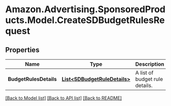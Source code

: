 # Amazon.Advertising.SponsoredProducts.Model.CreateSDBudgetRulesRequest

## Properties

Name | Type | Description | Notes
------------ | ------------- | ------------- | -------------
**BudgetRulesDetails** | [**List&lt;SDBudgetRuleDetails&gt;**](SDBudgetRuleDetails.md) | A list of budget rule details. | [optional] 

[[Back to Model list]](../README.md#documentation-for-models) [[Back to API list]](../README.md#documentation-for-api-endpoints) [[Back to README]](../README.md)

